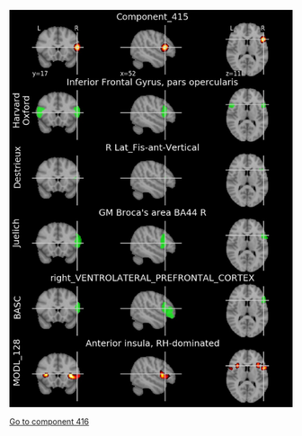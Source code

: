 


![415](preliminary/415.jpg "Component 415")

[Go to component 416](https://parietal-inria.github.io/MODL_atlas/1024/416 "Component 416")